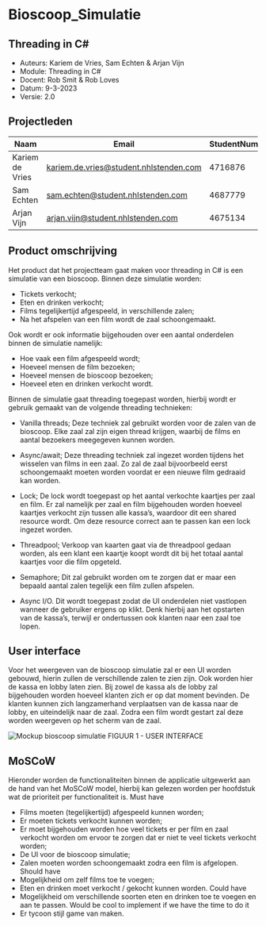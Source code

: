 # Bioscoop_Simulatie
## Threading in C#

- Auteurs: Kariem de Vries, Sam Echten & Arjan Vijn
- Module: Threading in C#
- Docent: Rob Smit & Rob Loves
- Datum: 9-3-2023
- Versie: 2.0
## Projectleden
| Naam	| Email	| StudentNummer |
| ----- | ----- | ------------- |
| Kariem de Vries	| kariem.de.vries@student.nhlstenden.com | 4716876 | 
| Sam Echten | sam.echten@student.nhlstenden.com | 4687779 |
| Arjan Vijn | arjan.vijn@student.nhlstenden.com | 4675134 |
## Product omschrijving
Het product dat het projectteam gaat maken voor threading in C# is een simulatie van een bioscoop. Binnen deze simulatie worden:
-	Tickets verkocht;
-	Eten en drinken verkocht;
-	Films tegelijkertijd afgespeeld, in verschillende zalen;
-	Na het afspelen van een film wordt de zaal schoongemaakt.

Ook wordt er ook informatie bijgehouden over een aantal onderdelen binnen de simulatie namelijk:
-	Hoe vaak een film afgespeeld wordt;
-	Hoeveel mensen de film bezoeken;
-	Hoeveel mensen de bioscoop bezoeken;
-	Hoeveel eten en drinken verkocht wordt.

Binnen de simulatie gaat threading toegepast worden, hierbij wordt er gebruik gemaakt van de volgende threading technieken:
-	Vanilla threads;
Deze techniek zal gebruikt worden voor de zalen van de bioscoop. Elke zaal zal zijn eigen thread krijgen, waarbij de films en aantal bezoekers meegegeven kunnen worden.

-	Async/await;
Deze threading techniek zal ingezet worden tijdens het wisselen van films in een zaal. Zo zal de zaal bijvoorbeeld eerst schoongemaakt moeten worden voordat er een nieuwe film gedraaid kan worden.

-	Lock;
De lock wordt toegepast op het aantal verkochte kaartjes per zaal en film. Er zal namelijk per zaal en film bijgehouden worden hoeveel kaartjes verkocht zijn tussen alle kassa’s, waardoor dit een shared resource wordt. Om deze resource correct aan te passen kan een lock ingezet worden.

-	Threadpool;
Verkoop van kaarten gaat via de threadpool gedaan worden, als een klant een kaartje koopt wordt dit bij het totaal aantal kaartjes voor die film opgeteld.

-	Semaphore;
Dit zal gebruikt worden om te zorgen dat er maar een bepaald aantal zalen tegelijk een film zullen afspelen. 

-	Async I/O.
Dit wordt toegepast zodat de UI onderdelen niet vastlopen wanneer de gebruiker ergens op klikt. Denk hierbij aan het opstarten van de kassa’s, terwijl er ondertussen ook klanten naar een zaal toe lopen.

## User interface
Voor het weergeven van de bioscoop simulatie zal er een UI worden gebouwd, hierin zullen de verschillende zalen te zien zijn. Ook worden hier de kassa en lobby laten zien. Bij zowel de kassa als de lobby zal bijgehouden worden hoeveel klanten zich er op dat moment bevinden. De klanten kunnen zich langzamerhand verplaatsen van de kassa naar de lobby, en uiteindelijk naar de zaal. Zodra een film wordt gestart zal deze worden weergeven op het scherm van de zaal.

![Mockup bioscoop simulatie](https://cdn.discordapp.com/attachments/1072855744644399156/1083359090270539787/mockups_threading.PNG "Mockup bioscoop simulatie")
FIGUUR 1 - USER INTERFACE
 
## MoSCoW
Hieronder worden de functionaliteiten binnen de applicatie uitgewerkt aan de hand van het MoSCoW model, hierbij kan gelezen worden per hoofdstuk wat de prioriteit per functionaliteit is.
Must have
-	Films moeten (tegelijkertijd) afgespeeld kunnen worden;
-	Er moeten tickets verkocht kunnen worden;
-	Er moet bijgehouden worden hoe veel tickets er per film en zaal verkocht worden om ervoor te zorgen dat er niet te veel tickets verkocht worden;
-	De UI voor de bioscoop simulatie;
-	Zalen moeten worden schoongemaakt zodra een film is afgelopen.
Should have
-	Mogelijkheid om zelf films toe te voegen;
-	Eten en drinken moet verkocht / gekocht kunnen worden.
Could have
-	Mogelijkheid om verschillende soorten eten en drinken toe te voegen en aan te passen.
Would be cool to implement if we have the time to do it
-	Er tycoon stijl game van maken.

